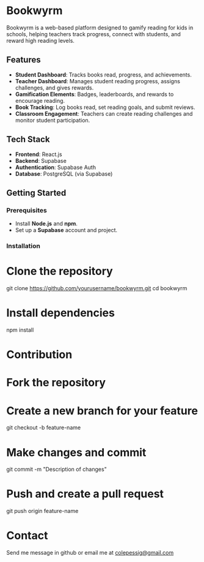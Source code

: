 # Bookwyrm

Bookwyrm is a web-based platform designed to gamify reading for kids in schools, helping teachers track progress, connect with students, and reward high reading levels.

## Features

- **Student Dashboard**: Tracks books read, progress, and achievements.
- **Teacher Dashboard**: Manages student reading progress, assigns challenges, and gives rewards.
- **Gamification Elements**: Badges, leaderboards, and rewards to encourage reading.
- **Book Tracking**: Log books read, set reading goals, and submit reviews.
- **Classroom Engagement**: Teachers can create reading challenges and monitor student participation.

## Tech Stack

- **Frontend**: React.js
- **Backend**: Supabase
- **Authentication**: Supabase Auth
- **Database**: PostgreSQL (via Supabase)

## Getting Started

### Prerequisites

- Install **Node.js** and **npm**.
- Set up a **Supabase** account and project.

### Installation

# Clone the repository

git clone https://github.com/yourusername/bookwyrm.git
cd bookwyrm

# Install dependencies

npm install

# Contribution

# Fork the repository

# Create a new branch for your feature

git checkout -b feature-name

# Make changes and commit

git commit -m "Description of changes"

# Push and create a pull request

git push origin feature-name

# Contact

Send me message in github or email me at colepessig@gmail.com
